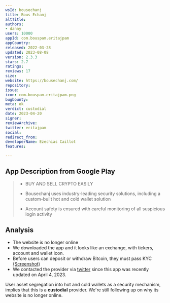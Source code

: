 ```yaml
---
wsId: bousechanj
title: Bous Echanj
altTitle: 
authors:
- danny
users: 10000
appId: com.bouspam.eritajpam
appCountry: 
released: 2022-03-28
updated: 2023-08-08
version: 2.3.3
stars: 2.7
ratings: 
reviews: 17
size: 
website: https://bousechanj.com/
repository: 
issue: 
icon: com.bouspam.eritajpam.png
bugbounty: 
meta: ok
verdict: custodial
date: 2023-04-20
signer: 
reviewArchive: 
twitter: eritajpam
social: 
redirect_from: 
developerName: Ezechias Caillot
features: 

---
```


## App Description from Google Play 

> - BUY AND SELL CRYPTO EASILY
> 
> - Bousechanj uses industry-leading security solutions, including a custom-built hot and cold wallet solution
> - Account safety is ensured with careful monitoring of all suspicious login activity

## Analysis 

- The website is no longer online
- We downloaded the app and it looks like an exchange, with tickers, account and wallet icon.
- Before users can deposit or withdraw Bitcoin, they must pass KYC [(Screenshot)](https://twitter.com/BitcoinWalletz/status/1648991059404550144)
- We contacted the provider via [twitter](https://twitter.com/BitcoinWalletz/status/1648994280172818433) since this app was recently updated on April 4, 2023. 

User asset segregation into hot and cold wallets as a security mechanism, implies that this is a **custodial** provider. We're still following up on why its website is no longer online.
